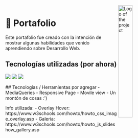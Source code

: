 <img src="https://raw.githubusercontent.com/alan-reyes/portfolio-the-goodone/main/images/alan-reyes-logo.png" width="30%" alt="Logo of the project" align="right">

# 🚀 Portafolio 

Este portafolio fue creado con la intención de mostrar algunas habilidades que venido aprendiendo sobre Desarrollo Web.

## Tecnologías utilizadas (por ahora)
<p>  
  <img src="https://img.shields.io/badge/HTML5-E34F26?style=for-the-badge&logo=html5&logoColor=white">
  <img src="https://img.shields.io/badge/CSS3-1572B6?style=for-the-badge&logo=css3&logoColor=white">
  <img src="https://img.shields.io/badge/JavaScript-F7DF1E?style=for-the-badge&logo=javascript&logoColor=black">
</p>
## Tecnologías / Herramientas por agregar
 - MediaQueries
 - Responsive Page
 - Movile view
 - Un montón de cosas :')


<p>Info utilizada: 
   - Overlay Hover:
   https://www.w3schools.com/howto/howto_css_image_overlay.asp
   - Galeria:
   https://www.w3schools.com/howto/howto_js_slideshow_gallery.asp      
</p>


